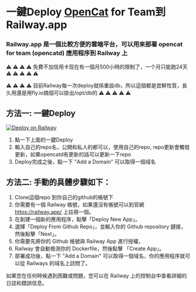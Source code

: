 

# 一鍵Deploy [OpenCat](https://opencat.app/) for Team到Railway.app
### Railway.app 是一個比較方便的雲端平台，可以用來部署 opencat for team (opencatd) 應用程序到 Railway 上
⚠️ ⚠️ ⚠️ ⚠️ 免費不加信用卡现在有一個月500小時的限制了，一个月只能跑24天⚠️ ⚠️ ⚠️ ⚠️ ⚠️ 

⚠️ ⚠️ ⚠️ ⚠️ 目前Railway每一次deploy就係重設db，所以這個都是尝鮮性質，長久用還是用fly.io搞個可以掛出/opt/db的 ⚠️ ⚠️ ⚠️ ⚠️ ⚠️ 

## 方法一: 一鍵Deploy 
[![Deploy on Railway](https://railway.app/button.svg)](https://railway.app/new/template/-egb9z)
1. 點一下上面的一鍵Deploy 
2. 輸入自己的repo名，公開和私人的都可以，使用自己的repo, repo更新會觸發更新，如果opencatd有更新的話可以更新一下repo
3. Deploy完成之後，點一下 "Add a Domain" 可以取得一個域名

## 方法二: 手動的具體步驟如下：
1. Clone這個repo 到你自己的github的帳號下
2. 你需要有一個 Railway 帳號，如果還沒有帳號可以到官網 https://railway.app/ 上註冊一個。
3. 在創建一個新的應用程序，點擊「Deploy New App」。
4. 選擇「Deploy From Github Repo」，並輸入你的 Github repository 鏈接，然後點擊「Next」。 
5. 你需要先將你的 Github 帳號與 Railway App 進行授權。
6. Railway 會自動檢測你的 Dockerfile，然後點擊 「Create App」。
8. 部署成功後，點一下 "Add a Domain" 可以取得一個域名，你的應用程序就可以從 Railways 的域名上訪問了。

如果您在任何時候遇到困難或問題，您可以在 Railway 上的控制台中查看詳細的日誌和錯誤信息。

